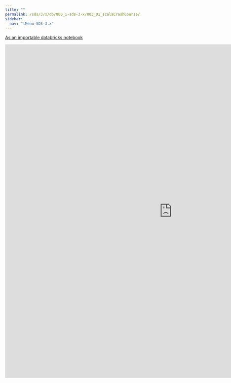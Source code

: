 ```yaml
---
title: ""
permalink: /sds/3/x/db/000_1-sds-3-x/003_01_scalaCrashCourse/
sidebar:
  nav: "lMenu-SDS-3.x"
---
```


[As an importable databricks notebook](https://lamastex.github.io/scalable-data-science/sds/3/x/db/000_1-sds-3-x/003_01_scalaCrashCourse.html)

<iframe src="https://lamastex.github.io/scalable-data-science/sds/3/x/db/000_1-sds-3-x/003_01_scalaCrashCourse.html" width="1080" height="1080" frameborder="0"></iframe>
